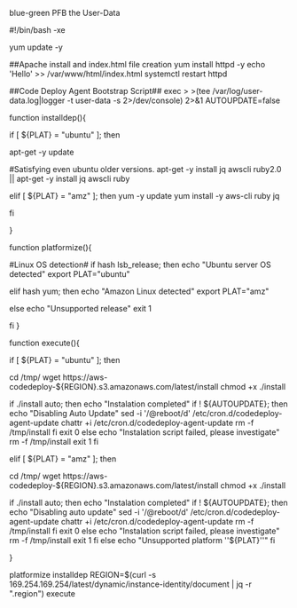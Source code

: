 blue-green
PFB the User-Data

#!/bin/bash -xe

yum update -y

##Apache install and index.html file creation
yum install httpd -y echo 'Hello' >> /var/www/html/index.html systemctl restart httpd

##Code Deploy Agent Bootstrap Script##
exec > >(tee /var/log/user-data.log|logger -t user-data -s 2>/dev/console) 2>&1 AUTOUPDATE=false

function installdep(){

if [ ${PLAT} = "ubuntu" ]; then

apt-get -y update

#Satisfying even ubuntu older versions.
apt-get -y install jq awscli ruby2.0 || apt-get -y install jq awscli ruby

elif [ ${PLAT} = "amz" ]; then yum -y update yum install -y aws-cli ruby jq

fi

}

function platformize(){

#Linux OS detection# if hash lsb_release; then echo "Ubuntu server OS detected" export PLAT="ubuntu"

elif hash yum; then echo "Amazon Linux detected" export PLAT="amz"

else echo "Unsupported release" exit 1

fi }

function execute(){

if [ ${PLAT} = "ubuntu" ]; then

cd /tmp/ wget https://aws-codedeploy-${REGION}.s3.amazonaws.com/latest/install chmod +x ./install

if ./install auto; then echo "Instalation completed" if ! ${AUTOUPDATE}; then echo "Disabling Auto Update" sed -i '/@reboot/d' /etc/cron.d/codedeploy-agent-update chattr +i /etc/cron.d/codedeploy-agent-update rm -f /tmp/install fi exit 0 else echo "Instalation script failed, please investigate" rm -f /tmp/install exit 1 fi

elif [ ${PLAT} = "amz" ]; then

cd /tmp/ wget https://aws-codedeploy-${REGION}.s3.amazonaws.com/latest/install chmod +x ./install

if ./install auto; then
  echo "Instalation completed"
    if ! ${AUTOUPDATE}; then
        echo "Disabling auto update"
        sed -i '/@reboot/d' /etc/cron.d/codedeploy-agent-update
        chattr +i /etc/cron.d/codedeploy-agent-update
        rm -f /tmp/install
    fi
  exit 0
else
  echo "Instalation script failed, please investigate"
  rm -f /tmp/install
  exit 1
fi
else echo "Unsupported platform ''${PLAT}''" fi

}

platformize installdep REGION=$(curl -s 169.254.169.254/latest/dynamic/instance-identity/document | jq -r ".region") execute
